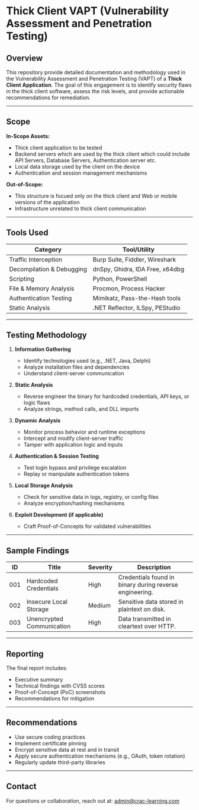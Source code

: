 # Thick Client VAPT (Vulnerability Assessment and Penetration Testing)

## Overview

This repository provide detailed documentation and methodology used in the Vulnerability Assessment and Penetration Testing (VAPT) of a **Thick Client Application**. The goal of this engagement is to identify security flaws in the thick client software, assess the risk levels, and provide actionable recommendations for remediation.

---

## Scope

**In-Scope Assets:**
- Thick client application to be tested
- Backend servers which are used by the thick client which could include API Servers, Database Servers, Authentication server etc.
- Local data storage used by the client on the device
- Authentication and session management mechanisms

**Out-of-Scope:**
- This structure is focued only on the thick client and Web or mobile versions of the application
- Infrastructure unrelated to thick client communication

---

## Tools Used

| Category         | Tool/Utility               |
|------------------|----------------------------|
| Traffic Interception | Burp Suite, Fiddler, Wireshark |
| Decompilation & Debugging | dnSpy, Ghidra, IDA Free, x64dbg |
| Scripting | Python, PowerShell |
| File & Memory Analysis | Procmon, Process Hacker |
| Authentication Testing | Mimikatz, Pass-the-Hash tools |
| Static Analysis | .NET Reflector, ILSpy, PEStudio |

---

##  Testing Methodology

1. **Information Gathering**
   - Identify technologies used (e.g., .NET, Java, Delphi)
   - Analyze installation files and dependencies
   - Understand client-server communication

2. **Static Analysis**
   - Reverse engineer the binary for hardcoded credentials, API keys, or logic flaws
   - Analyze strings, method calls, and DLL imports

3. **Dynamic Analysis**
   - Monitor process behavior and runtime exceptions
   - Intercept and modify client-server traffic
   - Tamper with application logic and inputs

4. **Authentication & Session Testing**
   - Test login bypass and privilege escalation
   - Replay or manipulate authentication tokens

5. **Local Storage Analysis**
   - Check for sensitive data in logs, registry, or config files
   - Analyze encryption/hashing mechanisms

6. **Exploit Development (if applicable)**
   - Craft Proof-of-Concepts for validated vulnerabilities

---

## Sample Findings

| ID | Title | Severity | Description |
|----|-------|----------|-------------|
| 001 | Hardcoded Credentials | High | Credentials found in binary during reverse engineering. |
| 002 | Insecure Local Storage | Medium | Sensitive data stored in plaintext on disk. |
| 003 | Unencrypted Communication | High | Data transmitted in cleartext over HTTP. |

---

## Reporting

The final report includes:
- Executive summary
- Technical findings with CVSS scores
- Proof-of-Concept (PoC) screenshots
- Recommendations for mitigation

---

## Recommendations

- Use secure coding practices
- Implement certificate pinning
- Encrypt sensitive data at rest and in transit
- Apply secure authentication mechanisms (e.g., OAuth, token rotation)
- Regularly update third-party libraries

---
## Contact

For questions or collaboration, reach out at: admin@crac-learning.com
